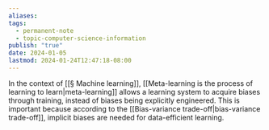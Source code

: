 ```yaml
---
aliases: 
tags:
  - permanent-note
  - topic-computer-science-information
publish: "true"
date: 2024-01-05
lastmod: 2024-01-24T12:47:18-08:00
---
```

In the context of [[§ Machine learning]], [[Meta-learning is the process of learning to learn|meta-learning]] allows a learning system to acquire biases through training, instead of biases being explicitly engineered. This is important because according to the [[Bias-variance trade-off|bias-variance trade-off]], implicit biases are needed for data-efficient learning.